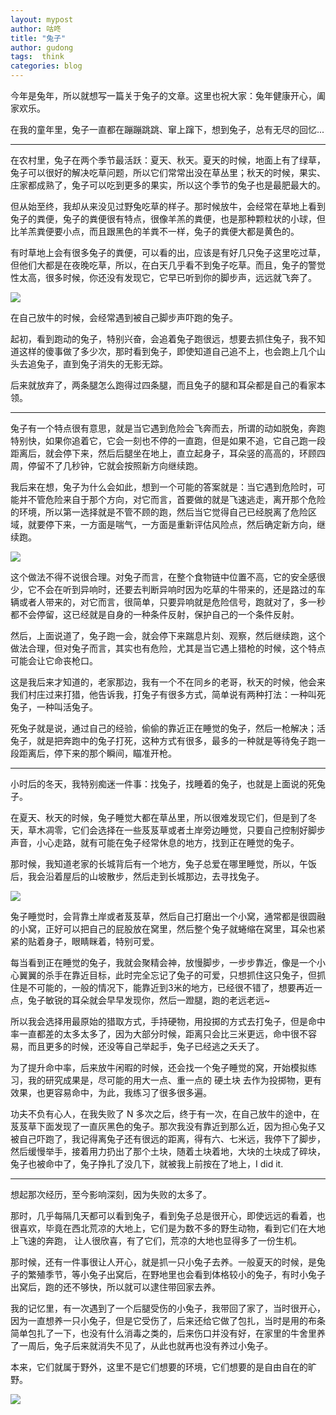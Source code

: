 ```yaml
---
layout: mypost
author: 咕咚
title: "兔子"
author: gudong
tags:  think
categories: blog
---
```


今年是兔年，所以就想写一篇关于兔子的文章。这里也祝大家：兔年健康开心，阖家欢乐。

在我的童年里，兔子一直都在蹦蹦跳跳、窜上蹿下，想到兔子，总有无尽的回忆...

---

在农村里，兔子在两个季节最活跃：夏天、秋天。夏天的时候，地面上有了绿草，兔子可以很好的解决吃草问题，所以它们常常出没在草丛里；秋天的时候，果实、庄家都成熟了，兔子可以吃到更多的果实，所以这个季节的兔子也是最肥最大的。

但从始至终，我却从来没见过野兔吃草的样子。那时候放牛，会经常在草地上看到兔子的粪便，兔子的粪便很有特点，很像羊羔的粪便，也是那种颗粒状的小球，但比羊羔粪便要小点，而且跟黑色的羊粪不一样，兔子的粪便大都是黄色的。

有时草地上会有很多兔子的粪便，可以看的出，应该是有好几只兔子这里吃过草，但他们大都是在夜晚吃草，所以，在白天几乎看不到兔子吃草。而且，兔子的警觉性太高，很多时候，你还没有发现它，它早已听到你的脚步声，远远就飞奔了。

![](https://s2.loli.net/2023/01/22/5NZz6bXrh2K13oS.png)

在自己放牛的时候，会经常遇到被自己脚步声吓跑的兔子。

起初，看到跑动的兔子，特别兴奋，会追着兔子跑很远，想要去抓住兔子，我不知道这样的傻事做了多少次，那时看到兔子，即使知道自己追不上，也会跑上几个山头去追兔子，直到兔子消失的无影无踪。

后来就放弃了，两条腿怎么跑得过四条腿，而且兔子的腿和耳朵都是自己的看家本领。

---

兔子有一个特点很有意思，就是当它遇到危险会飞奔而去，所谓的动如脱兔，奔跑特别快，如果你追着它，它会一刻也不停的一直跑，但是如果不追，它自己跑一段距离后，就会停下来，然后后腿坐在地上，直立起身子，耳朵竖的高高的，环顾四周，停留不了几秒钟，它就会按照新方向继续跑。

我后来在想，兔子为什么会如此，想到一个可能的答案就是：当它遇到危险时，可能并不管危险来自于那个方向，对它而言，首要做的就是飞速逃走，离开那个危险的环境，所以第一选择就是不管不顾的跑，然后当它觉得自己已经脱离了危险区域，就要停下来，一方面是喘气，一方面是重新评估风险点，然后确定新方向，继续跑。

![](https://s2.loli.net/2023/01/22/ip3HoUveOrawPzQ.jpg)

这个做法不得不说很合理。对兔子而言，在整个食物链中位置不高，它的安全感很少，它不会在听到异响时，还要去判断异响时因为吃草的牛带来的，还是路过的车辆或者人带来的，对它而言，很简单，只要异响就是危险信号，跑就对了，多一秒都不会停留，这已经就是自身的一种条件反射，保护自己的一个条件反射。

然后，上面说道了，兔子跑一会，就会停下来踹息片刻、观察，然后继续跑，这个做法合理，但对兔子而言，其实也有危险，尤其是当它遇上猎枪的时候，这个特点可能会让它命丧枪口。

这是我后来才知道的，老家那边，我有一个不在同乡的老哥，秋天的时候，他会来我们村庄过来打猎，他告诉我，打兔子有很多方式，简单说有两种打法：一种叫死兔子，一种叫活兔子。

死兔子就是说，通过自己的经验，偷偷的靠近正在睡觉的兔子，然后一枪解决；活兔子，就是把奔跑中的兔子打死，这种方式有很多，最多的一种就是等待兔子跑一段距离后，停下来的那个瞬间，瞄准开枪。

---

小时后的冬天，我特别痴迷一件事：找兔子，找睡着的兔子，也就是上面说的死兔子。

在夏天、秋天的时候，兔子睡觉大都在草丛里，所以很难发现它们，但是到了冬天，草木凋零，它们会选择在一些芨芨草或者土岸旁边睡觉，只要自己控制好脚步声音，小心走路，就有可能在兔子经常休息的地方，找到正在睡觉的兔子。

那时候，我知道老家的长城背后有一个地方，兔子总爱在哪里睡觉，所以，午饭后，我会沿着屋后的山坡散步，然后走到长城那边，去寻找兔子。

![](https://s2.loli.net/2023/01/22/Jt9yGwN5oenHElz.jpg)

兔子睡觉时，会背靠土岸或者芨芨草，然后自己打磨出一个小窝，通常都是很圆融的小窝，正好可以把自己的屁股放在窝里，然后整个兔子就蜷缩在窝里，耳朵也紧紧的贴着身子，眼睛眯着，特别可爱。

每当看到正在睡觉的兔子，我就会聚精会神，放慢脚步，一步步靠近，像是一个小心翼翼的杀手在靠近目标，此时完全忘记了兔子的可爱，只想抓住这只兔子，但抓住是不可能的，一般的情况下，能靠近到3米的地方，已经很不错了，想要再近一点，兔子敏锐的耳朵就会早早发现你，然后一蹬腿，跑的老远老远~

所以我会选择用最原始的猎取方式，手持硬物，用投掷的方式去打兔子，但是命中率一直都差的太多太多了，因为大部分时候，距离只会比三米更远，命中很不容易，而且更多的时候，还没等自己举起手，兔子已经逃之夭夭了。

为了提升命中率，后来放牛闲暇的时候，还会找一个兔子睡觉的窝，开始模拟练习，我的研究成果是，尽可能的用大一点、重一点的 硬土块 去作为投掷物，更有效果，也更容易命中，为此，我练习了很多很多遍。

功夫不负有心人，在我失败了 N 多次之后，终于有一次，在自己放牛的途中，在芨芨草下面发现了一直灰黑色的兔子。那次我没有靠近到那么近，因为担心兔子又被自己吓跑了，我记得离兔子还有很远的距离，得有六、七米远，我停下了脚步，然后缓慢举手，接着用力扔出了那个土块，随着土块着地，大块的土块成了碎块，兔子也被命中了，兔子挣扎了没几下，就被我上前按在了地上，I did it.

---

想起那次经历，至今影响深刻，因为失败的太多了。

那时，几乎每隔几天都可以看到兔子，看到兔子总是很开心，即使远远的看着，也很喜欢，毕竟在西北荒凉的大地上，它们是为数不多的野生动物，看到它们在大地上飞速的奔跑， 让人很欣喜，有了它们，荒凉的大地也显得多了一份生机。

那时候，还有一件事很让人开心，就是抓一只小兔子去养。一般夏天的时候，是兔子的繁殖季节，等小兔子出窝后，在野地里也会看到体格较小的兔子，有时小兔子出窝后，跑的还不够快，所以就可以逮住带回家去养。

我的记忆里，有一次遇到了一个后腿受伤的小兔子，我带回了家了，当时很开心，因为一直想养一只小兔子，但是它受伤了，后来还给它做了包扎，当时是用的布条简单包扎了一下，也没有什么消毒之类的，后来伤口并没有好，在家里的牛舍里养了一周后，兔子后来就消失不见了，从此也就再也没有养过小兔子。

本来，它们就属于野外，这里不是它们想要的环境，它们想要的是自由自在的旷野。

![](https://s2.loli.net/2023/01/22/BeHQNCl3nDmF1by.jpg)


